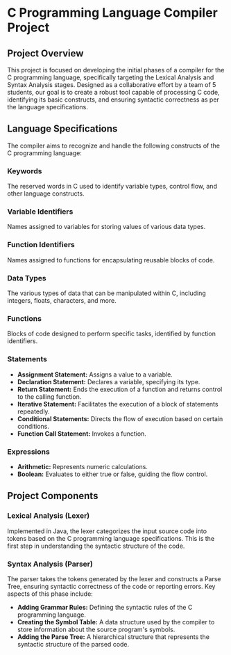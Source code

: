 # C Programming Language Compiler Project

## Project Overview

This project is focused on developing the initial phases of a compiler for the C programming language, specifically targeting the Lexical Analysis and Syntax Analysis stages. Designed as a collaborative effort by a team of 5 students, our goal is to create a robust tool capable of processing C code, identifying its basic constructs, and ensuring syntactic correctness as per the language specifications.

## Language Specifications

The compiler aims to recognize and handle the following constructs of the C programming language:

### Keywords

The reserved words in C used to identify variable types, control flow, and other language constructs.

### Variable Identifiers

Names assigned to variables for storing values of various data types.

### Function Identifiers

Names assigned to functions for encapsulating reusable blocks of code.

### Data Types

The various types of data that can be manipulated within C, including integers, floats, characters, and more.

### Functions

Blocks of code designed to perform specific tasks, identified by function identifiers.

### Statements

- **Assignment Statement:** Assigns a value to a variable.
- **Declaration Statement:** Declares a variable, specifying its type.
- **Return Statement:** Ends the execution of a function and returns control to the calling function.
- **Iterative Statement:** Facilitates the execution of a block of statements repeatedly.
- **Conditional Statements:** Directs the flow of execution based on certain conditions.
- **Function Call Statement:** Invokes a function.

### Expressions

- **Arithmetic:** Represents numeric calculations.
- **Boolean:** Evaluates to either true or false, guiding the flow control.

## Project Components

### Lexical Analysis (Lexer)

Implemented in Java, the lexer categorizes the input source code into tokens based on the C programming language specifications. This is the first step in understanding the syntactic structure of the code.

### Syntax Analysis (Parser)

The parser takes the tokens generated by the lexer and constructs a Parse Tree, ensuring syntactic correctness of the code or reporting errors. Key aspects of this phase include:

- **Adding Grammar Rules:** Defining the syntactic rules of the C programming language.
- **Creating the Symbol Table:** A data structure used by the compiler to store information about the source program's symbols.
- **Adding the Parse Tree:** A hierarchical structure that represents the syntactic structure of the parsed code.
